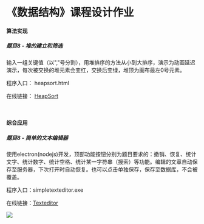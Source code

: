 <h1>《数据结构》课程设计作业</h1>
<div class="divider"></div>
<h4>算法实现</h4>
<h5>题目8 - 堆的建立和筛选</h5>
<p>输入一组关键值（以","号分割），用堆排序的方法从小到大排序，演示为动画延迟演示，每次被交换的堆元素会变红，交换后变绿，堆顶为画布最左0号元素。</p>
<p>程序入口： heapsort.html</p>
<p>在线链接： <a href="http://azusebox.moe/heapsort">HeapSort</a></p>
<img src="http://azusebox.moe/wp-content/uploads/2018/09/2018-09-06-1.png" alt="">
<img src="http://azusebox.moe/wp-content/uploads/2018/09/2018-09-06-2.png" alt="">
<div class="divider"></div>
<h4>综合应用</h4>
<h5>题目8 - 简单的文本编辑器</h5>
<p>使用electron(nodejs)开发，顶部功能按钮分别为题目要求的：撤销、恢复、统计文字、统计数字、统计空格、统计某一字符串（搜索）等功能。编辑的文章自动保存至服务器，下次打开时自动恢复。也可以点击单独保存，保存至数据库，不会被覆盖。</p>
<p>程序入口：simpletexteditor.exe</p>
<p>在线链接：<a href="http://azusebox.moe/editor">Texteditor</a></p>
<img src="http://azusebox.moe/wp-content/uploads/2018/08/FireShot-Capture-4-简单文本编辑器-http___azusebox.moe_editor_.png">
